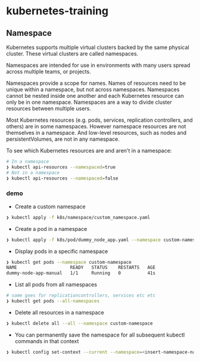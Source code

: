 # kubernetes-training

## Namespace

Kubernetes supports multiple virtual clusters backed by the same physical cluster. These virtual clusters are called namespaces.

Namespaces are intended for use in environments with many users spread across multiple teams, or projects.

Namespaces provide a scope for names. Names of resources need to be unique within a namespace, but not across namespaces. Namespaces cannot be nested inside one another and each Kubernetes resource can only be in one namespace. Namespaces are a way to divide cluster resources between multiple users.

Most Kubernetes resources (e.g. pods, services, replication controllers, and others) are in some namespaces. However namespace resources are not themselves in a namespace. And low-level resources, such as nodes and persistentVolumes, are not in any namespace.

To see which Kubernetes resources are and aren't in a namespace:

```bash
# In a namespace
❯ kubectl api-resources --namespaced=true
# Not in a namespace
❯ kubectl api-resources --namespaced=false
```

### demo

- Create a custom namespace

```bash
❯ kubectl apply -f k8s/namespace/custom_namespace.yaml
```

- Create a pod in a namespace

```bash
❯ kubectl apply -f k8s/pod/dummy_node_app.yaml --namespace custom-namespace
```

- Display pods in a specific namespace

```bash
❯ kubectl get pods --namespace custom-namespace
NAME                    READY   STATUS    RESTARTS   AGE
dummy-node-app-manual   1/1     Running   0          41s
```

- List all pods from all namespaces

```bash
# same goes for replicationcontrollers, services etc etc
❯ kubectl get pods --all-namespaces
```

- Delete all resources in a namespace

```bash
❯ kubectl delete all --all --namespace custom-namespace
```

- You can permanently save the namespace for all subsequent kubectl commands in that context

```bash
❯ kubectl config set-context --current --namespace=<insert-namespace-name-here>
```
